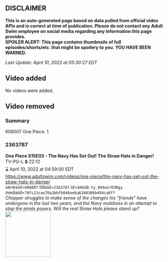 ## DISCLAIMER
**This is an auto-generated page based on data pulled from official video APIs and is correct at time of publication. Please do not contact any Adult Swim employee on social media regarding any information this page provides.**  
**SPOILER ALERT: This page contains thumbnails of full episodes/shorts/etc. that might be spoilery to you. YOU HAVE BEEN WARNED.**  

_Last Update: April 10, 2022 at 05:30:27 EDT_
## Video added
No videos were added.  
## Video removed
### Summary
608007 One Piece: 1  
### 2363787
**One Piece S15E03 - The Navy Has Set Out! The Straw Hats in Danger!**  
TV-PG-L 🔒 22:12  
⌛ April 10, 2022 at 04:59:00 EDT  
https://www.adultswim.com/videos/one-piece/the-navy-has-set-out-the-straw-hats-in-danger  
seriesid=`608007` titleid=`2363787` id=`AX6dQ-ty_0O4w1rD3Rgy` mediaid=`78fc23cae70a1bbf6046ee6a6348386b494ca8ff`  
_Chopper struggles to make sense of the changes his "friends" have undergone in the last two years, and the Navy mobilizes in an attempt to stop the pirate posers. Will the real Straw Hats please stand up?_  
<a href="https://media.cdn.adultswim.com/uploads/20220127/thumbnails/2_221271550222-OnePiece_519_TheNavyHasSetOutTheStrawHatsInDanger.png"><img src="https://media.cdn.adultswim.com/uploads/20220127/thumbnails/2_221271550222-OnePiece_519_TheNavyHasSetOutTheStrawHatsInDanger.png" height="144px" /></a>
